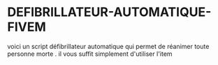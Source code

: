 # DEFIBRILLATEUR-AUTOMATIQUE-FIVEM
voici un script défibrillateur automatique qui permet de réanimer  toute personne morte . il vous suffit simplement d'utiliser l'item  
